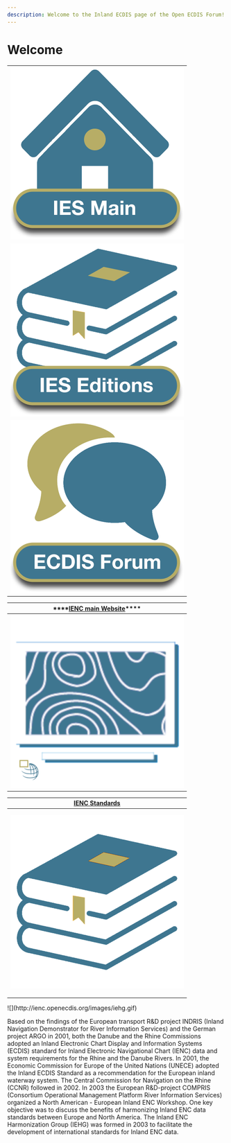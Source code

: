 ```yaml
---
description: Welcome to the Inland ECDIS page of the Open ECDIS Forum!
---
```


# Welcome

|  |
| :---: |
| [![](.gitbook/assets/icon_main.png)](https://ienc.gitbook.io/ienc/)  |
| [![](.gitbook/assets/icon_editions%20%281%29.png)](https://ienc.gitbook.io/ienc-editions/)  |
| [![](.gitbook/assets/icon_forum.png) ](https://iehg.centralus.cloudapp.azure.com/login) |

| \*\*\*\*[**IENC main Website**](https://ienc.gitbook.io/ienc/)\*\*\*\* |
| :---: |
|  [![](.gitbook/assets/iehg_main.png) ](https://ienc.gitbook.io/ienc/) |

<table>
  <thead>
    <tr>
      <th style="text-align:center"><a href="https://ienc.gitbook.io/ienc-editions/">IENC Standards</a>
      </th>
    </tr>
  </thead>
  <tbody>
    <tr>
      <td style="text-align:center">
        <p><a href="https://ienc.gitbook.io/ienc-editions/"><img src=".gitbook/assets/iehg_standards.png" alt/></a>
        </p>
        <p></p>
        <p></p>
      </td>
    </tr>
  </tbody>
</table>![](http://ienc.openecdis.org/images/iehg.gif)

Based on the findings of the European transport R&D project INDRIS \(Inland Navigation Demonstrator for River Information Services\) and the German project ARGO in 2001, both the Danube and the Rhine Commissions adopted an Inland Electronic Chart Display and Information Systems \(ECDIS\) standard for Inland Electronic Navigational Chart \(IENC\) data and system requirements for the Rhine and the Danube Rivers. In 2001, the Economic Commission for Europe of the United Nations \(UNECE\) adopted the Inland ECDIS Standard as a recommendation for the European inland waterway system. The Central Commission for Navigation on the Rhine \(CCNR\) followed in 2002. In 2003 the European R&D-project COMPRIS \(Consortium Operational Management Platform River Information Services\) organized a North American - European Inland ENC Workshop. One key objective was to discuss the benefits of harmonizing Inland ENC data standards between Europe and North America. The Inland ENC Harmonization Group \(IEHG\) was formed in 2003 to facilitate the development of international standards for Inland ENC data.

